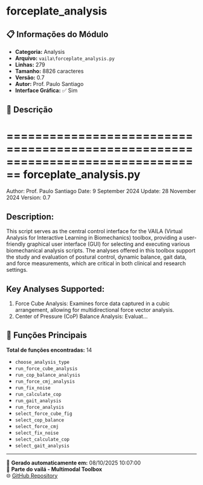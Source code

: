 # forceplate_analysis

## 📋 Informações do Módulo

- **Categoria:** Analysis
- **Arquivo:** `vaila\forceplate_analysis.py`
- **Linhas:** 279
- **Tamanho:** 8826 caracteres
- **Versão:** 0.7
- **Autor:** Prof. Paulo Santiago
- **Interface Gráfica:** ✅ Sim

## 📖 Descrição


================================================================================
forceplate_analysis.py
================================================================================
Author: Prof. Paulo Santiago
Date: 9 September 2024
Update: 28 November 2024
Version: 0.7

Description:
------------
This script serves as the central control interface for the VAILA (Virtual Analysis
for Interactive Learning in Biomechanics) toolbox, providing a user-friendly graphical
user interface (GUI) for selecting and executing various biomechanical analysis scripts.
The analyses offered in this toolbox support the study and evaluation of postural control,
dynamic balance, gait data, and force measurements, which are critical in both clinical
and research settings.

Key Analyses Supported:
-----------------------
1. Force Cube Analysis: Examines force data captured in a cubic arrangement, allowing for
   multidirectional force vector analysis.
2. Center of Pressure (CoP) Balance Analysis: Evaluat...

## 🔧 Funções Principais

**Total de funções encontradas:** 14

- `choose_analysis_type`
- `run_force_cube_analysis`
- `run_cop_balance_analysis`
- `run_force_cmj_analysis`
- `run_fix_noise`
- `run_calculate_cop`
- `run_gait_analysis`
- `run_force_analysis`
- `select_force_cube_fig`
- `select_cop_balance`
- `select_force_cmj`
- `select_fix_noise`
- `select_calculate_cop`
- `select_gait_analysis`




---

📅 **Gerado automaticamente em:** 08/10/2025 10:07:00  
🔗 **Parte do vailá - Multimodal Toolbox**  
🌐 [GitHub Repository](https://github.com/vaila-multimodaltoolbox/vaila)
